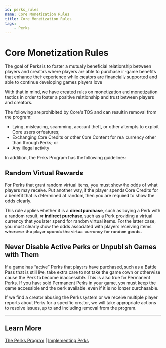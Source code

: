 ```yaml
---
id: perks_rules
name: Core Monetization Rules
title: Core Monetization Rules
tags:
    - Perks
---
```


# Core Monetization Rules

The goal of Perks is to foster a mutually beneficial relationship between players and creators where players are able to purchase in-game benefits that enhance their experience while creators are financially supported and able to continue developing games players love

With that in mind, we have created rules on monetization and monetization tactics in order to foster a positive relationship and trust between players and creators.

The following are prohibited by Core's TOS and can result in removal from the program:

- Lying, misleading, scamming, account theft, or other attempts to exploit Core users or features;
- Exchanging Core Credits or other Core Content for real currency other than through Perks; or
- Any illegal activity

In addition, the Perks Program has the following guidelines:

## Random Virtual Rewards

For Perks that grant random virtual items, you must show the odds of what players may receive. Put another way, if the player spends Core Credits for a benefit that is determined at random, then you are required to show the odds clearly.

This rule applies whether it is a **direct purchase**, such as buying a Perk with a random result, or **indirect purchase**, such as a Perk providing a virtual currency that you later spend for random virtual items. For the latter case, you must clearly show the odds associated with players receiving items wherever the player spends the virtual currency for random goods.

## Never Disable Active Perks or Unpublish Games with Them

If a game has “active” Perks that players have purchased, such as a Battle Pass that is still live, take extra care to not take the game down or otherwise cause the Perk to become inaccessible. This is also true for Permanent Perks. If you have sold Permanent Perks in your game, you must keep the game accessible and the perk available, even if it is no longer purchasable.

If we find a creator abusing the Perks system or we receive multiple player reports about Perks for a specific creator, we will take appropriate actions to resolve issues, up to and including removal from the program.

---

## Learn More

[The Perks Program](perks_program.md) | [Implementing Perks](implementing_perks.md)

